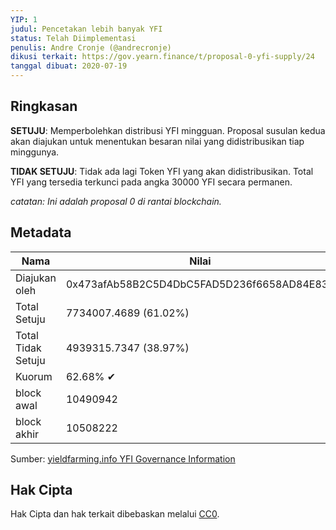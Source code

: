 ```yaml
---
YIP: 1
judul: Pencetakan lebih banyak YFI
status: Telah Diimplementasi
penulis: Andre Cronje (@andrecronje)
dikusi terkait: https://gov.yearn.finance/t/proposal-0-yfi-supply/24
tanggal dibuat: 2020-07-19
---
```


## Ringkasan

**SETUJU**: Memperbolehkan distribusi YFI mingguan. Proposal susulan kedua akan diajukan untuk menentukan besaran nilai yang didistribusikan tiap minggunya.

**TIDAK SETUJU**: Tidak ada lagi Token YFI yang akan didistribusikan. Total YFI yang tersedia terkunci pada angka 30000 YFI secara permanen.

*catatan: Ini adalah proposal 0 di rantai blockchain.*

## Metadata

| Nama                | Nilai                                      |
|---------------------|--------------------------------------------|
| Diajukan oleh         | 0x473afAb58B2C5D4DbC5FAD5D236f6658AD84E83b |
| Total Setuju     | 7734007.4689 (61.02%)                      |
| Total Tidak Setuju | 4939315.7347 (38.97%)                      |
| Kuorum              | 62.68% ✔                                   |
| block awal         | 10490942                                   |
| block akhir           | 10508222                                   |

Sumber: [yieldfarming.info YFI Governance Information](https://yieldfarming.info/yearn/vote/)

## Hak Cipta
Hak Cipta dan hak terkait dibebaskan melalui [CC0](https://creativecommons.org/publicdomain/zero/1.0/).
